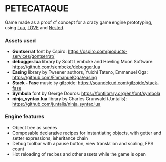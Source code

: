 # PETECATAQUE
Game made as a proof of concept for a crazy game engine prototyping,
using [Lua](https://www.lua.org/), [LÖVE](https://love2d.org/) and
[Nested](https://github.com/gilzoide/nested).


### Assets used
- __Gontserrat__ font by Ospiro: https://ospiro.com/products-services/gontserrat/
- __debugger.lua__ library by Scott Lembcke and Howling Moon Software: https://github.com/slembcke/debugger.lua
- __Easing__ library by Tweener authors, Yuichi Tateno, Emmanuel Oga: https://github.com/EmmanuelOga/easing
- __Stack - Fase__ music by gilzoide: https://soundcloud.com/gilzoide/stack-fase
- __Symbola__ font by George Douros: https://fontlibrary.org/en/font/symbola
- __ninja_syntax.lua__ library by Charles Grunwald (Juntalis): https://github.com/juntalis/ninja_syntax.lua


### Engine features
- Object tree as scenes
- Composable declarative recipes for instantiating objects, with getter and setter expressions, inheritance chain
- Debug toolbar with a pause button, view translation and scaling, FPS count
- Hot reloading of recipes and other assets while the game is open
